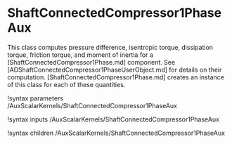 # ShaftConnectedCompressor1PhaseAux

This class computes pressure difference, isentropic torque, dissipation torque,
friction torque, and moment of inertia for a [ShaftConnectedCompressor1Phase.md] component.
See [ADShaftConnectedCompressor1PhaseUserObject.md] for details on their computation.
[ShaftConnectedCompressor1Phase.md] creates an instance of this class for each of these
quantities.

!syntax parameters /AuxScalarKernels/ShaftConnectedCompressor1PhaseAux

!syntax inputs /AuxScalarKernels/ShaftConnectedCompressor1PhaseAux

!syntax children /AuxScalarKernels/ShaftConnectedCompressor1PhaseAux
